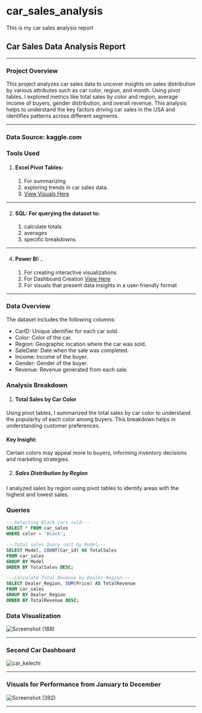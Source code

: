 # car_sales_analysis
This is my car sales analysis report

## Car Sales Data Analysis Report
---
### Project Overview

This project analyzes car sales data to uncover insights on sales distribution by various attributes such as car color, region, and month. Using pivot tables, I explored metrics like total sales by color and region, average income of buyers, gender distribution, and overall revenue. This analysis helps to understand the key factors driving car sales in the USA and identifies patterns across different segments.

---

### Data Source: kaggle.com 

### Tools Used
1.	#### Excel Pivot Tables:  
     1. For summarizing
     2. exploring trends in car sales data.
     3. [View Visuals Here](https://ibb.co/HN9GT9X)
---      
2.	#### SQL: For querying the dataset to:
      1. calculate totals
      2. averages
      3. specific breakdowns
  ---       
4.	#### Power BI: .
       1. For creating interactive visualizations
       2. For Dashboard Creation [View Here](https://ibb.co/LgpcFV8)
       3. For visuals that present data insights in a user-friendly format
  ----
  
### Data Overview
The dataset includes the following columns:

-	CarID: Unique identifier for each car sold.
-	Color: Color of the car.
-	Region: Geographic location where the car was sold.
-	SaleDate: Date when the sale was completed.
-	Income: Income of the buyer.
-	Gender: Gender of the buyer.
-	Revenue: Revenue generated from each sale.

### Analysis Breakdown

1. #### Total Sales by Car Color
Using pivot tables, I summarized the total sales by car color to understand the popularity of each color among buyers. This breakdown helps in understanding customer preferences.

#### Key Insight:
Certain colors may appeal more to buyers, informing inventory decisions and marketing strategies.

2. ##### Sales Distribution by Region
I analyzed sales by region using pivot tables to identify areas with the highest and lowest sales.

### Queries
```sql
---Selecting Black cars sold---
SELECT * FROM car_sales
WHERE color = 'Black';
```

```sql
---Total sales Query sort by Model---
SELECT Model, COUNT(Car_id) AS TotalSales
FROM car_sales
GROUP BY Model
ORDER BY TotalSales DESC;
```

```sql
---Calculate Total Revenue by Dealer Region---
SELECT Dealer_Region, SUM(Price) AS TotalRevenue
FROM car_sales
GROUP BY Dealer_Region
ORDER BY TotalRevenue DESC;
```

### Data Visualization

![Screenshot (188)](https://github.com/user-attachments/assets/cc96052d-ab88-4646-9c0a-7697f0a6c1d5)

---

### Second Car Dashboard
![car_kelechi](https://github.com/user-attachments/assets/e4c0c9c2-a9a5-4c72-a0af-7b81b3263ff3)

---

### Visuals for Performance from January to December
![Screenshot (392)](https://github.com/user-attachments/assets/0843a10f-3602-4a45-9d24-748bd506c7af)

---


